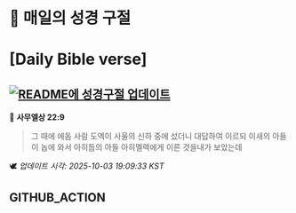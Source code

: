 # 🙏 매일의 성경 구절
# [Daily Bible verse]
## [![README에 성경구절 업데이트](https://github.com/DONGSUKA/first_test/actions/workflows/update-readme-bible.yml/badge.svg)](https://github.com/DONGSUKA/first_test/actions/workflows/update-readme-bible.yml)
<!-- START_BIBLE_VERSE -->
📖 **사무엘상 22:9**
> 그 때에 에돔 사람 도엑이 사울의 신하 중에 섰더니 대답하여 이르되 이새의 아들이 놉에 와서 아히둡의 아들 아히멜렉에게 이른 것을내가 보았는데

🕊️ _업데이트 시각: 2025-10-03 19:09:33 KST_
  <!-- END_BIBLE_VERSE -->
## GITHUB_ACTION
